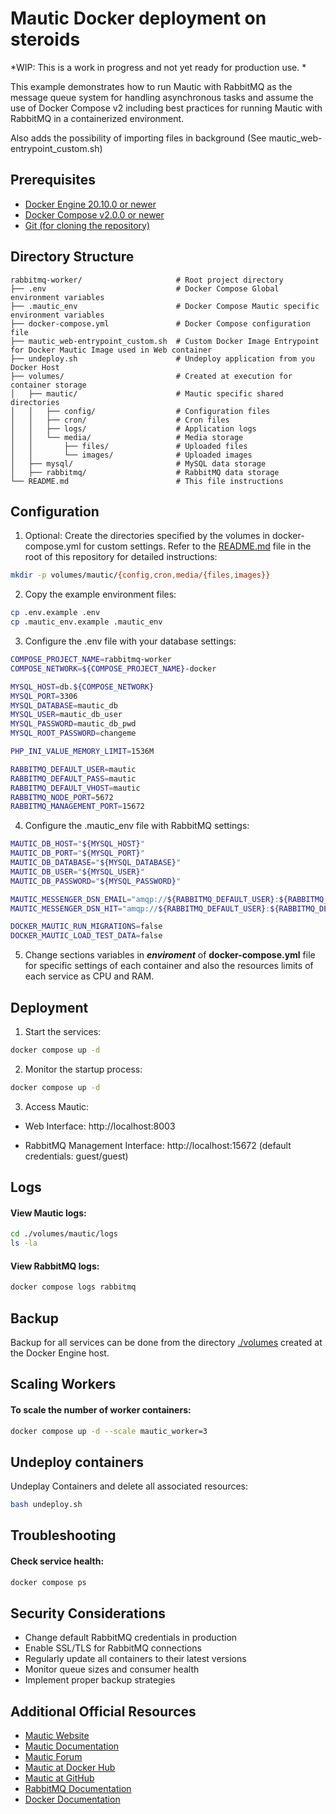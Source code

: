 # Mautic  Docker deployment on steroids

*WIP: This is a work in progress and not yet ready for production use.
*

This example demonstrates how to run Mautic with RabbitMQ as the message queue system for handling asynchronous tasks and assume the use of Docker Compose v2 including best practices for running Mautic with RabbitMQ in a containerized environment.

Also adds the possibility of importing files in background (See mautic_web-entrypoint_custom.sh)

## Prerequisites

- [Docker Engine 20.10.0 or newer](https://docs.docker.com/get-started/get-docker/)
- [Docker Compose v2.0.0 or newer](https://docs.docker.com/compose/install/)
- [Git (for cloning the repository)](https://git-scm.com/book/en/v2/Getting-Started-Installing-Git)

## Directory Structure
```
rabbitmq-worker/                     # Root project directory
├── .env                             # Docker Compose Global environment variables
├── .mautic_env                      # Docker Compose Mautic specific environment variables
├── docker-compose.yml               # Docker Compose configuration file
├── mautic_web-entrypoint_custom.sh  # Custom Docker Image Entrypoint for Docker Mautic Image used in Web container
├── undeploy.sh                      # Undeploy application from you Docker Host
├── volumes/                         # Created at execution for container storage
│   ├── mautic/                      # Mautic specific shared directories
│   │   ├── config/                  # Configuration files
│   │   ├── cron/                    # Cron files
│   │   ├── logs/                    # Application logs
│   │   └── media/                   # Media storage
│   │       ├── files/               # Uploaded files
│   │       └── images/              # Uploaded images
│   ├── mysql/                       # MySQL data storage
│   ├── rabbitmq/                    # RabbitMQ data storage
└── README.md                        # This file instructions
```

## Configuration

1. Optional: Create the directories specified by the volumes in docker-compose.yml for custom settings. Refer to the [README.md](../../README.md) file in the root of this repository for detailed instructions:

```bash
mkdir -p volumes/mautic/{config,cron,media/{files,images}}
```

2. Copy the example environment files:

```bash
cp .env.example .env
cp .mautic_env.example .mautic_env
```
3. Configure the .env file with your database settings:
```bash
COMPOSE_PROJECT_NAME=rabbitmq-worker
COMPOSE_NETWORK=${COMPOSE_PROJECT_NAME}-docker

MYSQL_HOST=db.${COMPOSE_NETWORK}
MYSQL_PORT=3306
MYSQL_DATABASE=mautic_db
MYSQL_USER=mautic_db_user
MYSQL_PASSWORD=mautic_db_pwd
MYSQL_ROOT_PASSWORD=changeme

PHP_INI_VALUE_MEMORY_LIMIT=1536M

RABBITMQ_DEFAULT_USER=mautic
RABBITMQ_DEFAULT_PASS=mautic
RABBITMQ_DEFAULT_VHOST=mautic
RABBITMQ_NODE_PORT=5672
RABBITMQ_MANAGEMENT_PORT=15672
```

4. Configure the .mautic_env file with RabbitMQ settings:
```bash
MAUTIC_DB_HOST="${MYSQL_HOST}"
MAUTIC_DB_PORT="${MYSQL_PORT}"
MAUTIC_DB_DATABASE="${MYSQL_DATABASE}"
MAUTIC_DB_USER="${MYSQL_USER}"
MAUTIC_DB_PASSWORD="${MYSQL_PASSWORD}"

MAUTIC_MESSENGER_DSN_EMAIL="amqp://${RABBITMQ_DEFAULT_USER}:${RABBITMQ_DEFAULT_PASS}@rabbitmq:5672/mautic/messages"
MAUTIC_MESSENGER_DSN_HIT="amqp://${RABBITMQ_DEFAULT_USER}:${RABBITMQ_DEFAULT_PASS}@rabbitmq:5672/mautic/messages"

DOCKER_MAUTIC_RUN_MIGRATIONS=false
DOCKER_MAUTIC_LOAD_TEST_DATA=false
```

5. Change sections variables in <b><i>enviroment</i></b> of  <b>docker-compose.yml</b> file for specific settings of each container and also the resources limits of each service as CPU and RAM.

## Deployment

1. Start the services:
```bash
docker compose up -d
```
2. Monitor the startup process:
```bash
docker compose up -d
````
3. Access Mautic:

- Web Interface: http://localhost:8003

- RabbitMQ Management Interface: http://localhost:15672 (default credentials: guest/guest)

## Logs
#### View Mautic logs:
```bash
cd ./volumes/mautic/logs
ls -la
```
#### View RabbitMQ logs:
```bash
docker compose logs rabbitmq
````

## Backup

Backup for all services can be done from the directory [./volumes](./volumes) created at the Docker Engine host.


## Scaling Workers

#### To scale the number of worker containers:
```bash
docker compose up -d --scale mautic_worker=3
```

## Undeploy containers

Undeplay Containers and delete all associated resources:
```bash
bash undeploy.sh
```

## Troubleshooting

#### Check service health:
```bash
docker compose ps
```

## Security Considerations
- Change default RabbitMQ credentials in production
- Enable SSL/TLS for RabbitMQ connections
- Regularly update all containers to their latest versions
- Monitor queue sizes and consumer health
- Implement proper backup strategies

## Additional Official Resources
- [Mautic Website](https://github.com/mautic)
- [Mautic Documentation](https://docs.mautic.org/en/5.x/)
- [Mautic Forum](https://forum.mautic.org/)
- [Mautic at Docker Hub](https://hub.docker.com/r/mautic/mautic)
- [Mautic at GitHub](https://github.com/mautic)
- [RabbitMQ Documentation](https://www.rabbitmq.com/docs)
- [Docker Documentation](https://docs.docker.com/compose/)
